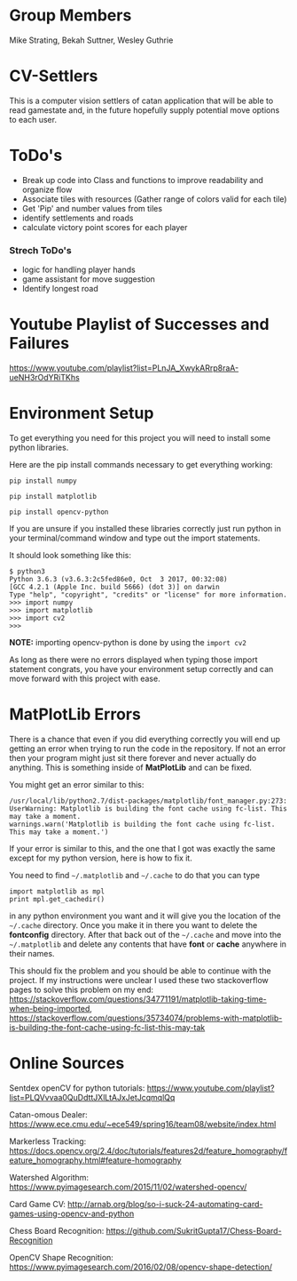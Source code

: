 # Group Members
Mike Strating, Bekah Suttner, Wesley Guthrie

# CV-Settlers
This is a computer vision settlers of catan application that will be able to read gamestate and, in the future hopefully supply potential move options to each user.

# ToDo's
* Break up code into Class and functions to improve readability and organize flow
* Associate tiles with resources (Gather range of colors valid for each tile)
* Get 'Pip' and number values from tiles
* identify settlements and roads
* calculate victory point scores for each player

### Strech ToDo's
* logic for handling player hands
* game assistant for move suggestion
* Identify longest road

# Youtube Playlist of Successes and Failures
https://www.youtube.com/playlist?list=PLnJA_XwykARrp8raA-ueNH3rOdYRiTKhs

# Environment Setup
To get everything you need for this project you will need to install some python libraries.

Here are the pip install commands necessary to get everything working:

```
pip install numpy
```

```
pip install matplotlib
```

```
pip install opencv-python
```

If you are unsure if you installed these libraries correctly just run python in your terminal/command window and type out the import statements.

It should look something like this:

```
$ python3
Python 3.6.3 (v3.6.3:2c5fed86e0, Oct  3 2017, 00:32:08)
[GCC 4.2.1 (Apple Inc. build 5666) (dot 3)] on darwin
Type "help", "copyright", "credits" or "license" for more information.
>>> import numpy
>>> import matplotlib
>>> import cv2
>>>
```

**NOTE:** importing opencv-python is done by using the ```import cv2```

As long as there were no errors displayed when typing those import statement congrats, you have your environment setup correctly and can move forward with this project with ease.

# MatPlotLib Errors

There is a chance that even if you did everything correctly you will end up getting an error when trying to run the code in the repository. If not an error then your program might just sit there forever and never actually do anything. This is something inside of **MatPlotLib** and can be fixed.

You might get an error similar to this: 

```
/usr/local/lib/python2.7/dist-packages/matplotlib/font_manager.py:273: UserWarning: Matplotlib is building the font cache using fc-list. This may take a moment.
warnings.warn('Matplotlib is building the font cache using fc-list. This may take a moment.')
```

If your error is similar to this, and the one that I got was exactly the same except for my python version, here is how to fix it.

You need to find ```~/.matplotlib``` and ```~/.cache``` to do that you can type

```
import matplotlib as mpl
print mpl.get_cachedir()
```

in any python environment you want and it will give you the location of the ```~/.cache``` directory. Once you make it in there you want to delete the **fontconfig** directory. After that back out of the ```~/.cache``` and move into the ```~/.matplotlib``` and delete any contents that have **font** or **cache** anywhere in their names.

This should fix the problem and you should be able to continue with the project. If my instructions were unclear I used these two stackoverflow pages to solve this problem on my end: https://stackoverflow.com/questions/34771191/matplotlib-taking-time-when-being-imported, https://stackoverflow.com/questions/35734074/problems-with-matplotlib-is-building-the-font-cache-using-fc-list-this-may-tak

# Online Sources

Sentdex openCV for python tutorials: https://www.youtube.com/playlist?list=PLQVvvaa0QuDdttJXlLtAJxJetJcqmqlQq

Catan-omous Dealer: https://www.ece.cmu.edu/~ece549/spring16/team08/website/index.html

Markerless Tracking: https://docs.opencv.org/2.4/doc/tutorials/features2d/feature_homography/feature_homography.html#feature-homography

Watershed Algorithm: https://www.pyimagesearch.com/2015/11/02/watershed-opencv/

Card Game CV: http://arnab.org/blog/so-i-suck-24-automating-card-games-using-opencv-and-python

Chess Board Recognition: https://github.com/SukritGupta17/Chess-Board-Recognition

OpenCV Shape Recognition: https://www.pyimagesearch.com/2016/02/08/opencv-shape-detection/

